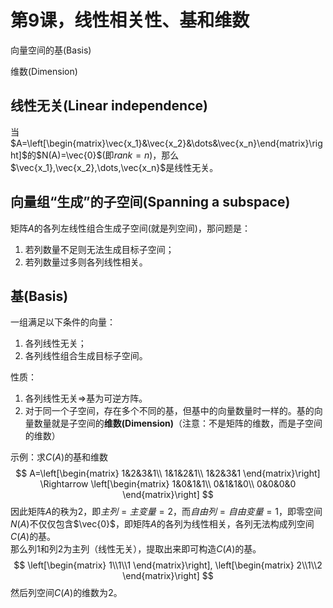 # 第9课，线性相关性、基和维数

向量空间的基(Basis)

维数(Dimension)


## 线性无关(Linear independence)
当$A=\left[\begin{matrix}\vec{x_1}&\vec{x_2}&\dots&\vec{x_n}\end{matrix}\right]$的$N(A)=\vec{0}$(即$rank=n$)，那么$\vec{x_1},\vec{x_2},\dots,\vec{x_n}$是线性无关。

## 向量组“生成”的子空间(Spanning a subspace)
矩阵$A$的各列左线性组合生成子空间(就是列空间)，那问题是：<br>
1. 若列数量不足则无法生成目标子空间；<br>
2. 若列数量过多则各列线性相关。<br>

## 基(Basis) 
一组满足以下条件的向量：<br>
1. 各列线性无关；<br>
2. 各列线性组合生成目标子空间。<br>

性质：<br>
1. 各列线性无关$\Rightarrow$基为可逆方阵。<br>
2. 对于同一个子空间，存在多个不同的基，但基中的向量数量时一样的。基的向量数量就是子空间的**维数(Dimension)**（注意：不是矩阵的维数，而是子空间的维数）<br>

示例：求$C(A)$的基和维数<br>
$$
A=\left[\begin{matrix}
1&2&3&1\\
1&1&2&1\\
1&2&3&1
\end{matrix}\right]
\Rightarrow
\left[\begin{matrix}
1&0&1&1\\
0&1&1&0\\
0&0&0&0
\end{matrix}\right]
$$
因此矩阵$A$的秩为$2$，即$主列=主变量=2$，而$自由列=自由变量=1$，即零空间$N(A)$不仅仅包含$\vec{0}$，即矩阵$A$的各列为线性相关，各列无法构成列空间$C(A)$的基。<br>
那么列1和列2为主列（线性无关），提取出来即可构造$C(A)$的基。
$$
\left[\begin{matrix}
1\\1\\1
\end{matrix}\right],
\left[\begin{matrix}
2\\1\\2
\end{matrix}\right]
$$
然后列空间$C(A)$的维数为$2$。

